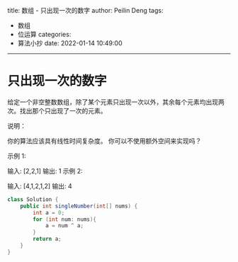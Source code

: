 title: 数组 - 只出现一次的数字
author: Peilin Deng
tags:
  - 数组
  - 位运算
categories:
  - 算法小抄
date: 2022-01-14 10:49:00
---
# 只出现一次的数字

给定一个非空整数数组，除了某个元素只出现一次以外，其余每个元素均出现两次。找出那个只出现了一次的元素。

说明：

你的算法应该具有线性时间复杂度。 你可以不使用额外空间来实现吗？

示例 1:

输入: [2,2,1]
输出: 1
示例 2:

输入: [4,1,2,1,2]
输出: 4

```java
class Solution {
    public int singleNumber(int[] nums) {
        int a = 0;
        for (int num: nums){
            a = num ^ a;
        }
        return a;
    }
}
```
